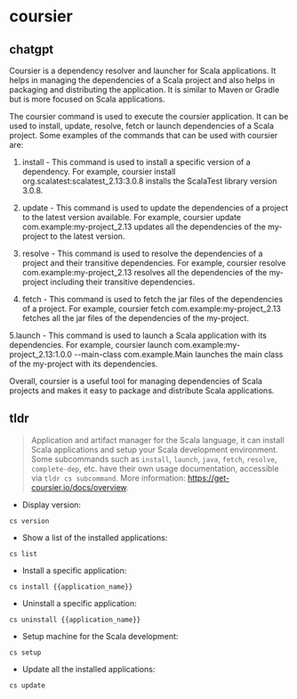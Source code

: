 # coursier 
## chatgpt 
Coursier is a dependency resolver and launcher for Scala applications. It helps in managing the dependencies of a Scala project and also helps in packaging and distributing the application. It is similar to Maven or Gradle but is more focused on Scala applications.

The coursier command is used to execute the coursier application. It can be used to install, update, resolve, fetch or launch dependencies of a Scala project. Some examples of the commands that can be used with coursier are:

1. install - This command is used to install a specific version of a dependency. For example, coursier install org.scalatest:scalatest_2.13:3.0.8 installs the ScalaTest library version 3.0.8.

2. update - This command is used to update the dependencies of a project to the latest version available. For example, coursier update com.example:my-project_2.13 updates all the dependencies of the my-project to the latest version.

3. resolve - This command is used to resolve the dependencies of a project and their transitive dependencies. For example, coursier resolve com.example:my-project_2.13 resolves all the dependencies of the my-project including their transitive dependencies.

4. fetch - This command is used to fetch the jar files of the dependencies of a project. For example, coursier fetch com.example:my-project_2.13 fetches all the jar files of the dependencies of the my-project.

5.launch - This command is used to launch a Scala application with its dependencies. For example, coursier launch com.example:my-project_2.13:1.0.0 --main-class com.example.Main launches the main class of the my-project with its dependencies.

Overall, coursier is a useful tool for managing dependencies of Scala projects and makes it easy to package and distribute Scala applications. 

## tldr 
 
> Application and artifact manager for the Scala language, it can install Scala applications and setup your Scala development environment.
> Some subcommands such as `install`, `launch`, `java`, `fetch`, `resolve`, `complete-dep`, etc. have their own usage documentation, accessible via `tldr cs subcommand`.
> More information: <https://get-coursier.io/docs/overview>.

- Display version:

`cs version`

- Show a list of the installed applications:

`cs list`

- Install a specific application:

`cs install {{application_name}}`

- Uninstall a specific application:

`cs uninstall {{application_name}}`

- Setup machine for the Scala development:

`cs setup`

- Update all the installed applications:

`cs update`
